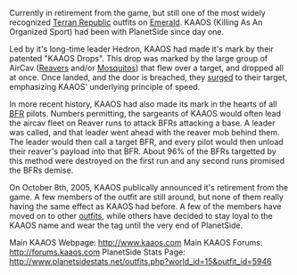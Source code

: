 Currently in retirement from the game, but still one of the most widely
recognized [Terran Republic](Terran_Republic.md "wikilink") outfits on
[Emerald](Emerald.md "wikilink"). KAAOS (Killing As An Organized Sport) had
been with PlanetSide since day one.

Led by it's long-time leader Hedron, KAAOS had made it's mark by their
patented "KAAOS Drops". This drop was marked by the large group of
AirCav ([Reavers](Reaver.md "wikilink") and/or
[Mosquitos](Mosquito.md "wikilink")) that flew over a target, and dropped
all at once. Once landed, and the door is breached, they
[surged](surge.md "wikilink") to their target, emphasizing KAAOS'
underlying principle of speed.

In more recent history, KAAOS had also made its mark in the hearts of
all [BFR](BFR.md "wikilink") pilots. Numbers permitting, the sargeants of
KAAOS would often lead the aircav fleet on Reaver runs to attack BFRs
attacking a base. A leader was called, and that leader went ahead with
the reaver mob behind them. The leader would then call a target BFR, and
every pilot would then unload their reaver's payload into that BFR.
About 96% of the BFRs targetted by this method were destroyed on the
first run and any second runs promised the BFRs demise.

On October 8th, 2005, KAAOS publically announced it's retirement from
the game. A few members of the outfit are still around, but none of them
really having the same effect as KAAOS had before. A few of the members
have moved on to other [outfits](outfits.md "wikilink"), while others have
decided to stay loyal to the KAAOS name and wear the tag until the very
end of PlanetSide.

Main KAAOS Webpage: <http://www.kaaos.com>
Main KAAOS Forums: <http://forums.kaaos.com>
PlanetSide Stats Page:
<http://www.planetsidestats.net/outfits.php?world_id=15&outfit_id=5946>
